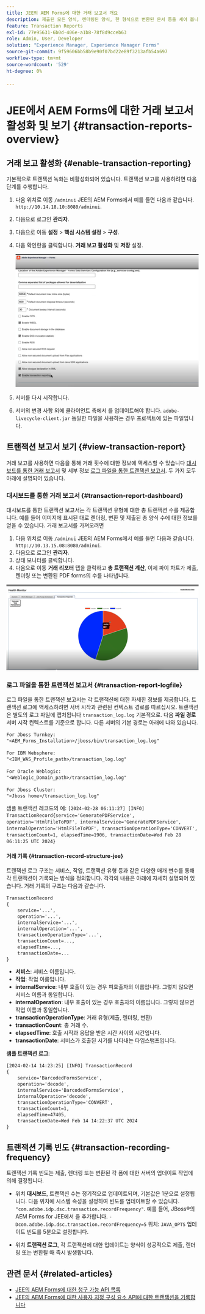 ```yaml
---
title: JEE의 AEM Forms에 대한 거래 보고서 개요
description: 제출된 모든 양식, 렌더링된 양식, 한 형식으로 변환된 문서 등을 세어 봅니다.
feature: Transaction Reports
exl-id: 77e95631-6b0d-406e-a1b8-78f8d9cceb63
role: Admin, User, Developer
solution: "Experience Manager, Experience Manager Forms"
source-git-commit: 9f59606bb58b9e90f07bd22e89f3213afb54a697
workflow-type: tm+mt
source-wordcount: '529'
ht-degree: 0%

---
```


# JEE에서 AEM Forms에 대한 거래 보고서 활성화 및 보기 {#transaction-reports-overview}

<!--Transaction reports in AEM Forms on JEE let you keep a count of all transactions taken place on your AEM Forms deployment. The objective is to provide information about product usage and helps business stakeholders understand their digital processing volumes. Examples of a transaction include:

* Submission of a document
* Rendition of a document
* Conversion of a document from one file format to another 

For more information on what is considered a transaction, see [Billable APIs](../../forms/using/transaction-reports-billable-apis-jee.md). Transaction log helps you to gain information about the number of documents submitted, rendered, and converted.-->

## 거래 보고 활성화 {#enable-transaction-reporting}

기본적으로 트랜잭션 녹화는 비활성화되어 있습니다. 트랜잭션 보고를 사용하려면 다음 단계를 수행합니다.

1. 다음 위치로 이동 `/adminui` JEE의 AEM Forms에서 예를 들면 다음과 같습니다. `http://10.14.18.10:8080/adminui`.
1. 다음으로 로그인 **관리자**.
1. 다음으로 이동 **설정** > **핵심 시스템 설정** > **구성**.
1. 다음 확인란을 클릭합니다. **거래 보고 활성화** 및 **저장** 설정.

   ![sample-transaction-report-jee](assets/enable-transaction-jee.png)

1. 서버를 다시 시작합니다.
1. 서버의 변경 사항 외에 클라이언트 측에서 를 업데이트해야 합니다. `adobe-livecycle-client.jar` 동일한 파일을 사용하는 경우 프로젝트에 있는 파일입니다.

<!--
* You can [enable transaction recording](../../forms/using/viewing-and-understanding-transaction-reports.md#setting-up-transaction-reports) from AEM Web Console. view transaction reports on author, processing, or publish instances. View transaction reports on author or processing instances for an aggregated sum of all transactions. View transaction reports on the publish instances for a count of all transactions that take place only on that publish instance from where the report is run.
-->

<!--Do not author content (Create adaptive forms, interactive communication, themes, and other authoring activities) and process documents (Use workflows, document services, and other processing activities) on the same AEM instance. Keep the transaction recording disabled for AEM Forms servers used to author content. Keep the transaction recording enabled for AEM Forms servers used to process documents.-->

## 트랜잭션 보고서 보기 {#view-transaction-report}

거래 보고를 사용하면 다음을 통해 거래 횟수에 대한 정보에 액세스할 수 있습니다 [대시보드를 통한 거래 보고서](#transaction-report-dashboard) 및 세부 정보 [로그 파일을 통한 트랜잭션 보고서](#transaction-report-logfile). 두 가지 모두 아래에 설명되어 있습니다.

### 대시보드를 통한 거래 보고서 {#transaction-report-dashboard}

대시보드를 통한 트랜잭션 보고서는 각 트랜잭션 유형에 대한 총 트랜잭션 수를 제공합니다. 예를 들어 이미지에 표시된 대로 렌더링, 변환 및 제출된 총 양식 수에 대한 정보를 얻을 수 있습니다. 거래 보고서를 가져오려면

1. 다음 위치로 이동 `/adminui` JEE의 AEM Forms에서 예를 들면 다음과 같습니다. `http://10.13.15.08:8080/adminui`.
1. 다음으로 로그인 **관리자**.
1. 상태 모니터를 클릭합니다.
1. 다음으로 이동 **거래 리포터** 탭을 클릭하고 **총 트랜잭션 계산**, 이제 파이 차트가 제출, 렌더링 또는 변환된 PDF forms의 수를 나타냅니다.

![sample-transaction-report-jee](assets/transaction-piechart.png)


### 로그 파일을 통한 트랜잭션 보고서 {#transaction-report-logfile}

로그 파일을 통한 트랜잭션 보고서는 각 트랜잭션에 대한 자세한 정보를 제공합니다. 트랜잭션 로그에 액세스하려면 서버 시작과 관련된 컨텍스트 경로를 따르십시오. 트랜잭션은 별도의 로그 파일에 캡처됩니다 `transaction_log.log` 기본적으로. 다음 **파일 경로** 서버 시작 컨텍스트를 기준으로 합니다. 다른 서버의 기본 경로는 아래에 나와 있습니다.

```
For Jboss Turnkey:
"<AEM_Forms_Installation>/jboss/bin/transaction_log.log"

For IBM Websphere: 
"<IBM_WAS_Profile_path>/transaction_log.log"

For Oracle Weblogic:
"<Weblogic_Domain_path>/transaction_log.log"

For Jboss Cluster:
"<Jboss home>/transaction_log.log"
```

샘플 트랜잭션 레코드의 예:
`[2024-02-28 06:11:27] [INFO] TransactionRecord{service='GeneratePDFService', operation='HtmlFileToPDF', internalService='GeneratePDFService', internalOperation='HtmlFileToPDF', transactionOperationType='CONVERT', transactionCount=1, elapsedTime=1906, transactionDate=Wed Feb 28 06:11:25 UTC 2024}`

#### 거래 기록 {#transaction-record-structure-jee}

트랜잭션 로그 구조는 서비스, 작업, 트랜잭션 유형 등과 같은 다양한 매개 변수를 통해 각 트랜잭션이 기록되는 방식을 정의합니다. 각각의 내용은 아래에 자세히 설명되어 있습니다. 거래 기록의 구조는 다음과 같습니다.

```
TransactionRecord
{
    service='...', 
    operation='...', 
    internalService='...', 
    internalOperation='...', 
    transactionOperationType='...', 
    transactionCount=..., 
    elapsedTime=..., 
    transactionDate=...
}
```

* **서비스**: 서비스 이름입니다.
* **작업**: 작업 이름입니다.
* **internalService**: 내부 호출이 있는 경우 피호출자의 이름입니다. 그렇지 않으면 서비스 이름과 동일합니다.
* **internalOperation**: 내부 호출이 있는 경우 호출자의 이름입니다. 그렇지 않으면 작업 이름과 동일합니다.
* **transactionOperationType**: 거래 유형(제출, 렌더링, 변환)
* **transactionCount**: 총 거래 수.
* **elapsedTime**: 호출 시작과 응답을 받은 시간 사이의 시간입니다.
* **transactionDate**: 서비스가 호출된 시기를 나타내는 타임스탬프입니다.

**샘플 트랜잭션 로그**:

```
[2024-02-14 14:23:25] [INFO] TransactionRecord
{
    service='BarcodedFormsService', 
    operation='decode', 
    internalService='BarcodedFormsService', 
    internalOperation='decode', 
    transactionOperationType='CONVERT', 
    transactionCount=1, 
    elapsedTime=47405, 
    transactionDate=Wed Feb 14 14:22:37 UTC 2024
}
```

## 트랜잭션 기록 빈도 {#transaction-recording-frequency}

<!--Transaction persistence involves updating the total transaction count for SUBMIT, CONVERT, and RENDER operations on the server periodically: -->

트랜잭션 기록 빈도는 제출, 렌더링 또는 변환된 각 폼에 대한 서버의 업데이트 작업에 의해 결정됩니다.

* 위치 **대시보드**, 트랜잭션 수는 정기적으로 업데이트되며, 기본값은 1분으로 설정됩니다. 다음 위치에 시스템 속성을 설정하여 빈도를 업데이트할 수 있습니다. `"com.adobe.idp.dsc.transaction.recordFrequency"`. 예를 들어, JBoss®의 AEM Forms for JEE에서 을 추가합니다. `-Dcom.adobe.idp.dsc.transaction.recordFrequency=5` 위치: `JAVA_OPTS` 업데이트 빈도를 5분으로 설정합니다.

* 위치 **트랜잭션 로그**, 각 트랜잭션에 대한 업데이트는 양식이 성공적으로 제출, 렌더링 또는 변환될 때 즉시 발생합니다.

<!-- A transaction remains in the buffer for a specified period (Flush Buffer time + Reverse replication time). By default, it takes approximately 90 seconds for the transaction count to reflect in the transaction report.

Actions like submitting a PDF Form, using Agent UI to preview an interactive communication, or using non-standard form submission methods are not accounted as transactions. AEM Forms provides an API to record such transactions. Call the API from your custom implementations to record a transaction.

## Supported Topology {#supported-topology}

Transaction reports are available only on AEM Forms on OSGi environment. It supports author-publish, author-processing-publish, and only processing topologies. For example, topologies, see [Architecture and deployment topologies for AEM Forms](../../forms/using/transaction-reports-overview.md).

The transaction count is reverse replicated from publish instances to author or processing instances. An indicative author-publish topology is displayed below:

![simple-author-publish-topology](assets/simple-author-publish-topology.png)

>[!NOTE]
>
>AEM Forms transaction reports does not support topologies that contain only publish instances.

### Guidelines for using transaction reports {#guidelines-for-using-transaction-reports}

* Disable transaction reports on all author instances as reports on author instances includes transactions registered during authoring activities.
* Enable the **Show transactions from publish only** option on the author instance to view cumulative transactions from all publish instances. You can also view transaction reports on each publish instance for actual transactions on that particular publish instance only.
* Do not use author instances to run workflows and process documents.
* Before using transaction reporting, if you are have a toplogy with publish servers, ensure that the reverse replication is enabled for all the publish instances.
* Transaction data is reverse-replicated from a publish instance to only corresponding author or processing instance. The author or processing instance cannot further replicate data to another instance. For example, if you have author-processing-publish topology, aggregated transaction data is replicated only to the processing instance.-->

## 관련 문서 {#related-articles}

* [JEE의 AEM Forms에 대한 청구 가능 API 목록](../../forms/using/transaction-reports-billable-apis-jee.md)
* [JEE의 AEM Forms에 대한 사용자 지정 구성 요소 API에 대한 트랜잭션을 기록합니다](/help/forms/using/record-transaction-custom-component-jee.md)
